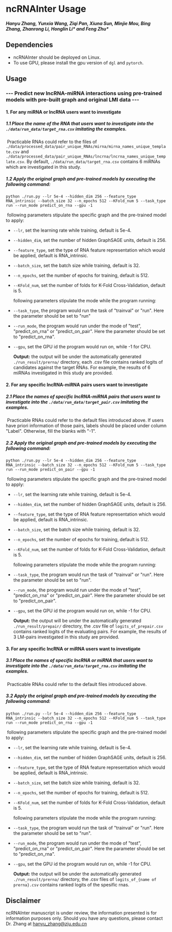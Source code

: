 # ncRNAInter Usage
##### Hanyu Zhang, Yunxia Wang, Ziqi Pan, Xiuna Sun, Minjie Mou, Bing Zhang, Zhanrong Li, Honglin Li* and Feng Zhu*
## Dependencies
- ncRNAInter should be deployed on Linux.
- To use GPU, please install the gpu version of `dgl` and `pytorch`.
## Usage
### --- Predict new lncRNA-miRNA interactions using pre-trained models with pre-built graph and original LMI data ---
#### 1. For any miRNA or lncRNA users want to investigate
##### 1.1 Place the name of the RNA that users want to investigate into the `./data/run_data/target_rna.csv` imitating the examples. 
​		Practicable RNAs could refer to the files of `./data/processed_data/pair_unique_RNAs/mirna/mirna_names_unique_template.csv` and `./data/processed_data/pair_unique_RNAs/lncrna/lncrna_names_unique_template.csv`. By default, `./data/run_data/target_rna.csv` contains 6 miRNAs which are investigated in this study.

##### 1.2 Apply the original graph and pre-trained models by executing the following command:
```
python ./run.py --lr 5e-4 --hidden_dim 256 --feature_type RNA_intrinsic --batch_size 32 --n_epochs 512 --KFold_num 5 --task_type run --run_mode predict_on_rna --gpu -1 
```
​		following parameters stipulate the specific graph and the pre-trained model to apply:
- `--lr`, set the learning rate while training, default is 5e-4.

- `--hidden_dim`, set the number of hidden GraphSAGE units, default is 256.

- `--feature_type`, set the type of RNA feature representation which would be applied, default is RNA_intrinsic.

- `--batch_size`, set the batch size while training, default is 32.

- `--n_epochs`, set the number of epochs for training, default is 512.

- `--KFold_num`, set the number of folds for K-Fold Cross-Validation, default is 5.

  following parameters stipulate the mode while the program running:

- `--task_type`, the program would run the task of "trainval" or "run". Here the parameter should be set to "run"

- `--run_mode`, the program would run under the mode of "test", "predict_on_rna" or "predict_on_pair". Here the parameter should be set to "predict_on_rna".

- `--gpu`, set the GPU id the program would run on, while -1 for CPU.

  __Output:__ the output  will be under the automatically generated `./run_result/prerna/` directory, each .csv file contains ranked logits of candidates against the target RNAs. For example, the results of 6 miRNAs investigated in this study are provided.
#### 2. For any specific lncRNA-miRNA pairs users want to investigate
##### 2.1 Place the names of specific lncRNA-miRNA pairs that users want to investigate into the `./data/run_data/target_pair.csv` imitating the examples. 
​		Practicable RNAs could refer to the default files introduced above. If users have priori information of those pairs, labels should be placed under column "Label". Otherwise, fill the blanks with "-1".
##### 2.2 Apply the original graph and pre-trained models by executing the following command:
```
python ./run.py --lr 5e-4 --hidden_dim 256 --feature_type RNA_intrinsic --batch_size 32 --n_epochs 512 --KFold_num 5 --task_type run --run_mode predict_on_pair --gpu -1 
```
​		following parameters stipulate the specific graph and the pre-trained model to apply:
- `--lr`, set the learning rate while training, default is 5e-4.

- `--hidden_dim`, set the number of hidden GraphSAGE units, default is 256.

- `--feature_type`, set the type of RNA feature representation which would be applied, default is RNA_intrinsic.

- `--batch_size`, set the batch size while training, default is 32.

- `--n_epochs`, set the number of epochs for training, default is 512.

- `--KFold_num`, set the number of folds for K-Fold Cross-Validation, default is 5.

  following parameters stipulate the mode while the program running:

- `--task_type`, the program would run the task of "trainval" or "run". Here the parameter should be set to "run".

- `--run_mode`, the program would run under the mode of "test", "predict_on_rna" or "predict_on_pair". Here the parameter should be set to "predict_on_pair".

- `--gpu`, set the GPU id the program would run on, while -1 for CPU.

  __Output:__ the output  will be under the automatically generated `./run_result/prepair/` directory, the .csv file of `logits_of_prepair.csv` contains ranked logits of the evaluating pairs. For example, the results of 3 LM-pairs investigated in this study are provided.
#### 3. For any specific lncRNA or miRNA users want to investigate
##### 3.1 Place the names of specific lncRNA or miRNA that users want to investigate into the `./data/run_data/target_rna.csv` imitating the examples. 
​		Practicable RNAs could refer to the default files introduced above.
##### 3.2 Apply the original graph and pre-trained models by executing the following command:
```
python ./run.py --lr 5e-4 --hidden_dim 256 --feature_type RNA_intrinsic --batch_size 32 --n_epochs 512 --KFold_num 5 --task_type run --run_mode predict_on_rna --gpu -1 
```
​		following parameters stipulate the specific graph and the pre-trained model to apply:
- `--lr`, set the learning rate while training, default is 5e-4.

- `--hidden_dim`, set the number of hidden GraphSAGE units, default is 256.

- `--feature_type`, set the type of RNA feature representation which would be applied, default is RNA_intrinsic.

- `--batch_size`, set the batch size while training, default is 32.

- `--n_epochs`, set the number of epochs for training, default is 512.

- `--KFold_num`, set the number of folds for K-Fold Cross-Validation, default is 5.

  following parameters stipulate the mode while the program running:

- `--task_type`, the program would run the task of "trainval" or "run". Here the parameter should be set to "run".

- `--run_mode`, the program would run under the mode of "test", "predict_on_rna" or "predict_on_pair". Here the parameter should be set to "predict_on_rna".

- `--gpu`, set the GPU id the program would run on, while -1 for CPU.

  __Output:__ the output  will be under the automatically generated `./run_result/prerna/` directory, the .csv files of `logits_of_{name of prerna}.csv` contains ranked logits of the spesific rnas. 
## Disclaimer
ncRNAInter manuscript is under review, the information presented is for information purposes only. Should you have any questions, please contact Dr. Zhang at hanyu_zhang@zju.edu.cn
